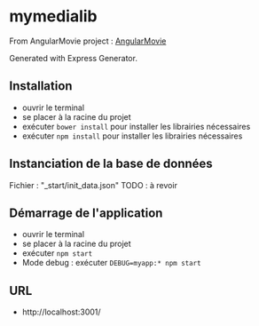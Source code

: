 # mymedialib


From AngularMovie project : [AngularMovie](https://github.com/lauterry/angularmovie)

Generated with Express Generator.

## Installation
* ouvrir le terminal
* se placer à la racine du projet
* exécuter <code>bower install</code> pour installer les librairies nécessaires
* exécuter <code>npm install</code> pour installer les librairies nécessaires

## Instanciation de la base de données

Fichier : "_start/init_data.json"
TODO : à revoir

## Démarrage de l'application
* ouvrir le terminal
* se placer à la racine du projet
* exécuter <code>npm start</code>
* Mode debug : exécuter <code>DEBUG=myapp:* npm start</code>

## URL
* http://localhost:3001/